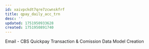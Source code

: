 ```yaml
---
id: xaivpckdt7qre7zcwnskfrf
title: qpay_daily_acc_trn
desc: ''
updated: 1751950933628
created: 1751950891740
---
```


Email - CBS Quickpay Transaction & Comission Data Model Creation

